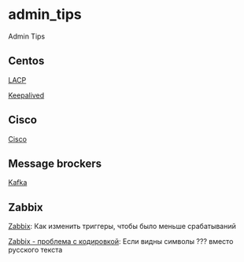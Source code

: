 # admin_tips
Admin Tips


## Centos
[LACP](docs/lacp.md)

[Keepalived](docs/keepalived.md)

## Cisco
[Cisco](docs/cisco.md)

## Message brockers
[Kafka](docs/kafka.md)

## Zabbix
[Zabbix](docs/zabbix.md): Как изменить триггеры, чтобы было меньше срабатываний

[Zabbix - проблема с кодировкой](docs/zabbix_ru_fixes.md): Если видны символы ??? вместо русского текста
